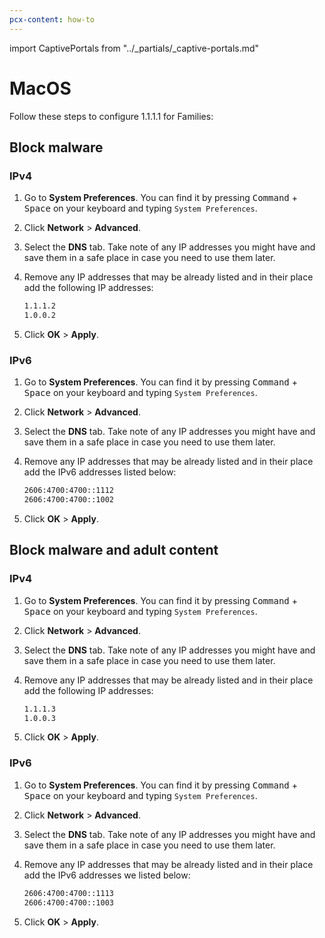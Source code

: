 ```yaml
---
pcx-content: how-to
---
```


import CaptivePortals from "../_partials/_captive-portals.md"

# MacOS

Follow these steps to configure 1.1.1.1 for Families:

## Block malware

### IPv4

1. Go to **System Preferences**. You can find it by pressing <kbd>Command</kbd> + <kbd>Space</kbd> on your keyboard and typing `System Preferences`.
1. Click **Network** > **Advanced**.
1. Select the **DNS** tab. Take note of any IP addresses you might have and save them in a safe place in case you need to use them later.
1. Remove any IP addresses that may be already listed and in their place add the following IP addresses:

    ```txt
    1.1.1.2
    1.0.0.2
    ```

1. Click **OK** > **Apply**.

### IPv6

1. Go to **System Preferences**. You can find it by pressing <kbd>Command</kbd> + <kbd>Space</kbd> on your keyboard and typing `System Preferences`.
1. Click **Network** > **Advanced**.
1. Select the **DNS** tab. Take note of any IP addresses you might have and save them in a safe place in case you need to use them later.
1. Remove any IP addresses that may be already listed and in their place add the IPv6 addresses listed below:

    ```txt
    2606:4700:4700::1112
    2606:4700:4700::1002
    ```

1. Click **OK** > **Apply**.

## Block malware and adult content

### IPv4

1. Go to **System Preferences**. You can find it by pressing <kbd>Command</kbd> + <kbd>Space</kbd> on your keyboard and typing `System Preferences`.
1. Click **Network** > **Advanced**.
1. Select the **DNS** tab. Take note of any IP addresses you might have and save them in a safe place in case you need to use them later.
1. Remove any IP addresses that may be already listed and in their place add the following IP addresses:

    ```txt
    1.1.1.3
    1.0.0.3
    ```

1. Click **OK** > **Apply**.

### IPv6

1. Go to **System Preferences**. You can find it by pressing <kbd>Command</kbd> + <kbd>Space</kbd> on your keyboard and typing `System Preferences`.
1. Click **Network** > **Advanced**.
1. Select the **DNS** tab. Take note of any IP addresses you might have and save them in a safe place in case you need to use them later.
1. Remove any IP addresses that may be already listed and in their place add the IPv6 addresses we listed below:

    ```txt
    2606:4700:4700::1113
    2606:4700:4700::1003
    ```

1. Click **OK** > **Apply**.

<CaptivePortals/>
